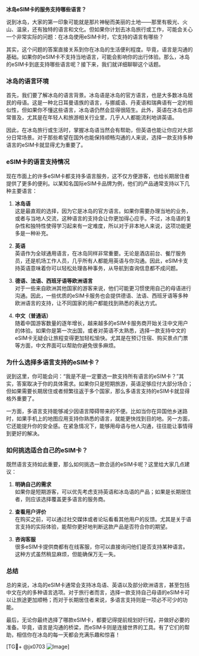 **冰岛eSIM卡的服务支持哪些语言？**

说到冰岛，大家的第一印象可能就是那片神秘而美丽的土地——那里有极光、火山、温泉，还有独特的语言和文化。但如果你计划去冰岛旅行或工作，可能会关心一个非常实际的问题：在冰岛使用eSIM卡时，它支持的语言有哪些？

其实，这个问题的答案直接关系到你在冰岛的生活便利程度。毕竟，语言是沟通的基础。如果你的eSIM卡不支持当地语言，可能会影响你的出行体验。那么，冰岛的eSIM卡到底支持哪些语言呢？接下来，我们就详细聊聊这个话题。

### 冰岛的语言环境

首先，我们要了解冰岛的语言背景。冰岛语是冰岛的官方语言，也是大多数冰岛居民的母语。这是一种北日耳曼语族的语言，与挪威语、丹麦语和瑞典语有一定的相似性，但如果你不懂这些语言，冰岛语仍然会显得很陌生。此外，英语在冰岛也非常普及，尤其是在年轻人和旅游相关行业里，几乎人人都能流利地讲英语。

因此，在冰岛旅行或生活时，掌握冰岛语当然会有帮助，但英语也能让你应对大部分日常场景。对于那些希望在国外也能保持顺畅沟通的人来说，选择一款支持多种语言的eSIM卡就显得尤为重要了。

### eSIM卡的语言支持情况

现在市面上的许多eSIM卡都支持多语言服务，这不仅方便游客，也给长期居住者提供了更多的便利。以某知名国际eSIM卡品牌为例，他们的产品通常支持以下几种主要语言：

1. **冰岛语**  
   这是最直观的选择，因为它是冰岛的官方语言。如果你需要办理当地的业务，或者与当地人交流，这种语言的支持会让你更加得心应手。不过，冰岛语的复杂性和独特性使得学习起来有一定难度，所以对于非本地人来说，这项功能更多是一种补充。

2. **英语**  
   英语作为全球通用语言，在冰岛同样非常重要。无论是酒店前台、餐厅服务员，还是机场工作人员，几乎所有人都能用英语与你沟通。因此，eSIM卡支持英语意味着你可以轻松处理各种事务，从导航到查询信息都不成问题。

3. **德语、法语、西班牙语等欧洲语言**  
   对于一些来自欧洲其他国家的游客来说，他们可能更习惯使用自己的母语进行沟通。因此，一些优质的eSIM卡服务也会提供德语、法语、西班牙语等多种欧洲语言的支持，让不同国家的用户都能找到熟悉的表达方式。

4. **中文（普通话）**  
   随着中国游客数量的逐年增长，越来越多的eSIM卡服务商开始关注中文用户的体验。如果你是第一次出国，或者对英语不太熟悉，选择一款支持中文的eSIM卡无疑会让旅程变得更加轻松愉快。尤其是在预订住宿、购买景点门票等方面，中文界面可以帮助你避免很多麻烦。

### 为什么选择多语言支持的eSIM卡？

说到这里，你可能会问：“我是不是一定要选一款支持所有语言的eSIM卡？”其实，答案取决于你的具体需求。如果你只是短期旅游，英语足够应付大部分场合；但如果需要长期居住或者频繁往返于多个国家，那么多语言支持的eSIM卡就显得格外重要了。

一方面，多语言支持能够减少因语言障碍带来的不便。比如当你在异国他乡迷路时，如果手机上的地图应用支持你熟悉的语言，就能更快找到目的地。另一方面，它还能提升你的安全感。在紧急情况下，能够用母语与他人沟通，往往能让事情得到更好的解决。

### 如何挑选适合自己的eSIM卡？

既然语言支持如此重要，那么如何挑选一款合适的eSIM卡呢？这里给大家几点建议：

1. **明确自己的需求**  
   如果你是短期游客，可以优先考虑支持英语和冰岛语的产品；如果是长期居住者，则应该选择覆盖更多语言的服务商。

2. **查看用户评价**  
   在购买之前，可以通过社交媒体或者论坛看看其他用户的反馈。尤其是关于语言支持的实际体验，能帮你更好地判断这款产品是否符合你的期望。

3. **咨询客服**  
   很多eSIM卡提供商都有在线客服，你可以直接询问他们是否支持某种语言。这种方式虽然稍显麻烦，但能确保万无一失。

### 总结

总的来说，冰岛的eSIM卡通常会支持冰岛语、英语以及部分欧洲语言，甚至包括中文在内的多种语言选项。对于旅行者而言，选择一款支持自己母语的eSIM卡可以让旅途更加顺畅；而对于长期居住者来说，多语言支持则是一项必不可少的功能。

最后，无论你最终选择了哪款eSIM卡，都要记得提前规划好行程，并做好必要的准备。毕竟，语言是沟通的桥梁，而eSIM卡则是连接世界的工具。有了它们的帮助，相信你在冰岛的每一天都会充满乐趣和惊喜！

[TG💪+ @jx0703 ![Image](https://github.com/user-attachments/assets/dbca1d08-cadb-493c-b0ec-ad6f7a83f270)]